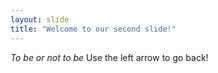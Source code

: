 ```yaml
---
layout: slide
title: "Welcome to our second slide!"
---
```

*To be or not to be*
Use the left arrow to go back!
